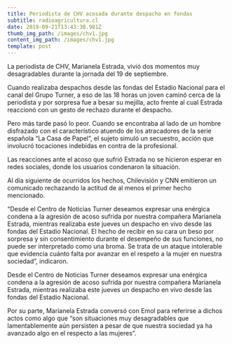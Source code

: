 ```yaml
---
title: Periodista de CHV acosada durante despacho en fondas
subtitle: radioagricultura.cl
date: 2019-09-21T13:43:30.981Z
thumb_img_path: /images/chv1.jpg
content_img_path: /images/chv1.jpg
template: post
---
```

La periodista de CHV, Marianela Estrada, vivió dos momentos muy desagradables durante la jornada del 19 de septiembre.

Cuando realizaba despachos desde las fondas del Estadio Nacional para el canal del Grupo Turner, a eso de las 18 horas un joven caminó cerca de la periodista y por sorpresa fue a besar su mejilla, acto frente al cual Estrada reaccionó con un gesto de rechazo durante el despacho.

Pero más tarde pasó lo peor. Cuando se encontraba al lado de un hombre disfrazado con el característico atuendo de los atracadores de la serie española “La Casa de Papel”, el sujeto simuló un secuestro, acción que involucró tocaciones indebidas en contra de la profesional.

Las reacciones ante el acoso que sufrió Estrada no se hicieron esperar en redes sociales, donde los usuarios condenaron la situación.

Al día siguiente de ocurridos los hechos, Chilevisión y CNN emitieron un comunicado rechazando la actitud de al menos el primer hecho mencionado.

“Desde el Centro de Noticias Turner deseamos expresar una enérgica condena a la agresión de acoso sufrida por nuestra compañera Marianela Estrada, mientras realizaba este jueves un despacho en vivo desde las fondas del Estadio Nacional. El hecho de recibir en su cara un beso por sorpresa y sin consentimiento durante el desempeño de sus funciones, no puede ser interpretado como una broma. Se trata de un ataque intolerable que evidencia cuánto falta por avanzar en el respeto a la mujer en nuestra sociedad”, indicaron.

Desde el Centro de Noticias Turner deseamos expresar una enérgica condena a la agresión de acoso sufrida por nuestra compañera Marianela Estrada, mientras realizaba este jueves un despacho en vivo desde las fondas del Estadio Nacional.

Por su parte, Marianela Estrada conversó con Emol para referirse a dichos actos como algo que “son situaciones muy desagradables que lamentablemente aún persisten a pesar de que nuestra sociedad ya ha avanzado algo en el respecto a las mujeres”.
